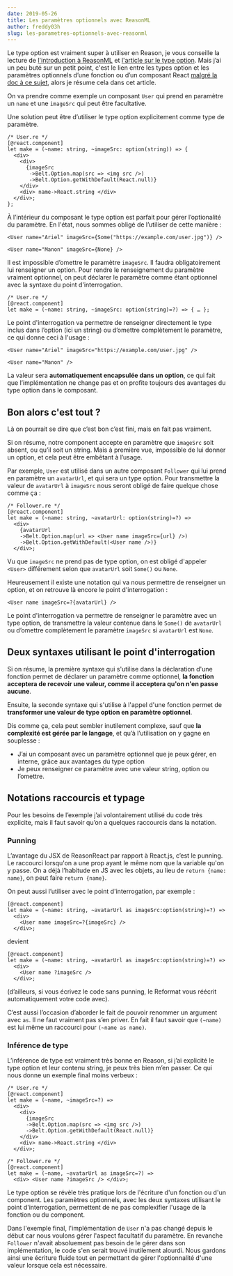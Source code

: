 ```yaml
---
date: 2019-05-26
title: Les paramètres optionnels avec ReasonML
author: freddy03h
slug: les-parametres-optionnels-avec-reasonml
---
```


Le type option est vraiment super à utiliser en Reason, je vous conseille la lecture de [l'introduction à ReasonML](/articles/introduction-a-reasonml) et [l'article sur le type option](/articles/le-type-option-c-est-quoi-et-ca-regle-quel-probleme). Mais j’ai un peu buté sur un petit point, c'est le lien entre les types option et les paramètres optionnels d’une fonction ou d’un composant React [malgré la doc à ce sujet](https://reasonml.github.io/docs/en/function#optional-labeled-arguments), alors je résume cela dans cet article.

On va prendre comme exemple un composant `User` qui prend en paramètre un `name` et une `imageSrc` qui peut être facultative.

Une solution peut être d’utiliser le type option explicitement comme type de paramètre.

```reason
/* User.re */
[@react.component]
let make = (~name: string, ~imageSrc: option(string)) => {
  <div>
    <div>
      {imageSrc
       ->Belt.Option.map(src => <img src />)
       ->Belt.Option.getWithDefault(React.null)}
    </div>
    <div> name->React.string </div>
  </div>;
};
```

À l’intérieur du composant le type option est parfait pour gérer l’optionalité du paramètre. En l'état, nous sommes obligé de l’utiliser de cette manière :

```reason
<User name="Ariel" imageSrc={Some("https://example.com/user.jpg")} />

<User name="Manon" imageSrc={None} />
```

Il est impossible d’omettre le paramètre `imageSrc`. Il faudra obligatoirement lui renseigner un option. Pour rendre le renseignement du paramètre vraiment optionnel, on peut déclarer le paramètre comme étant optionnel avec la syntaxe du point d'interrogation.

```reason
/* User.re */
[@react.component]
let make = (~name: string, ~imageSrc: option(string)=?) => { … };
```

Le point d'interrogation va permettre de renseigner directement le type inclus dans l’option (ici un string) ou d’omettre complètement le paramètre, ce qui donne ceci à l'usage :

```reason
<User name="Ariel" imageSrc="https://example.com/user.jpg" />

<User name="Manon" />
```

La valeur sera **automatiquement encapsulée dans un option**, ce qui fait que l’implémentation ne change pas et on profite toujours des avantages du type option dans le composant.

## Bon alors c'est tout ?

Là on pourrait se dire que c’est bon c’est fini, mais en fait pas vraiment.

Si on résume, notre component accepte en paramètre que `imageSrc` soit absent, ou qu’il soit un string. Mais à première vue, impossible de lui donner un option, et cela peut être embêtant à l’usage.

Par exemple, `User` est utilisé dans un autre composant `Follower` qui lui prend en paramètre un `avatarUrl`, et qui sera un type option. Pour transmettre la valeur de `avatarUrl` à `imageSrc` nous seront obligé de faire quelque chose comme ça :

```reason
/* Follower.re */
[@react.component]
let make = (~name: string, ~avatarUrl: option(string)=?) =>
  <div>
    {avatarUrl
    ->Belt.Option.map(url => <User name imageSrc={url} />)
    ->Belt.Option.getWithDefault(<User name />)}
  </div>;
```

Vu que `imageSrc` ne prend pas de type option, on est obligé d'appeler `<User>` différement selon que `avatarUrl` soit `Some()` ou `None`.

Heureusement il existe une notation qui va nous permettre de renseigner un option, et on retrouve là encore le point d'interrogation :

```reason
<User name imageSrc=?{avatarUrl} />
```

Le point d'interrogation va permettre de renseigner le paramètre avec un type option, de transmettre la valeur contenue dans le `Some()` de `avatarUrl` ou d’omettre complètement le paramètre `imageSrc` si `avatarUrl` est `None`.

## Deux syntaxes utilisant le point d'interrogation

Si on résume, la première syntaxe qui s'utilise dans la déclaration d'une fonction permet de déclarer un paramètre comme optionnel, **la fonction acceptera de recevoir une valeur, comme il acceptera qu'on n'en passe aucune**.

Ensuite, la seconde syntaxe qui s'utilise à l'appel d'une fonction permet de **transformer une valeur de type option en paramètre optionnel**.

Dis comme ça, cela peut sembler inutilement complexe, sauf que **la complexité est gérée par le langage**, et qu’à l’utilisation on y gagne en souplesse :

- J’ai un composant avec un paramètre optionnel que je peux gérer, en interne, grâce aux avantages du type option
- Je peux renseigner ce paramètre avec une valeur string, option ou l’omettre.

## Notations raccourcis et typage

Pour les besoins de l’exemple j’ai volontairement utilisé du code très explicite, mais il faut savoir qu’on a quelques raccourcis dans la notation.

### Punning

L’avantage du JSX de ReasonReact par rapport à React.js, c’est le punning. Le raccourci lorsqu'on a une prop ayant le même nom que la variable qu'on y passe. On a déjà l’habitude en JS avec les objets, au lieu de `return {name: name}`, on peut faire `return {name}`.

On peut aussi l’utiliser avec le point d'interrogation, par exemple :

```reason
[@react.component]
let make = (~name: string, ~avatarUrl as imageSrc:option(string)=?) =>
  <div>
    <User name imageSrc=?{imageSrc} />
  </div>;
```

devient

```reason
[@react.component]
let make = (~name: string, ~avatarUrl as imageSrc:option(string)=?) =>
  <div>
    <User name ?imageSrc />
  </div>;
```

(d’ailleurs, si vous écrivez le code sans punning, le Reformat vous réécrit automatiquement votre code avec).

C’est aussi l’occasion d’aborder le fait de pouvoir renommer un argument avec `as`. Il ne faut vraiment pas s’en priver. En fait il faut savoir que `(~name)` est lui même un raccourci pour `(~name as name)`.

### Inférence de type

L’inférence de type est vraiment très bonne en Reason, si j’ai explicité le type option et leur contenu string, je peux très bien m’en passer. Ce qui nous donne un exemple final moins verbeux :

```reason
/* User.re */
[@react.component]
let make = (~name, ~imageSrc=?) =>
  <div>
    <div>
      {imageSrc
      ->Belt.Option.map(src => <img src />)
      ->Belt.Option.getWithDefault(React.null)}
    </div>
    <div> name->React.string </div>
  </div>;

/* Follower.re */
[@react.component]
let make = (~name, ~avatarUrl as imageSrc=?) =>
  <div> <User name ?imageSrc /> </div>;
```

Le type option se révèle très pratique lors de l'écriture d'un fonction ou d'un component. Les paramètres optionnels, avec les deux syntaxes utilisant le point d'interrogation, permettent de ne pas complexifier l'usage de la fonction ou du component.

Dans l'exemple final, l'implémentation de `User` n'a pas changé depuis le début car nous voulons gérer l'aspect facultatif du paramètre. En revanche `Follower` n'avait absoluement pas besoin de le gérer dans son implémentation, le code s'en serait trouvé inutilement alourdi.
Nous gardons ainsi une écriture fluide tout en permettant de gérer l'optionnalité d'une valeur lorsque cela est nécessaire.
